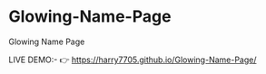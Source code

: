 # Glowing-Name-Page
Glowing Name Page

LIVE DEMO:- 👉 https://harry7705.github.io/Glowing-Name-Page/
